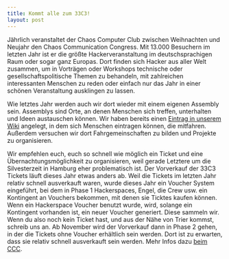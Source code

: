 ```yaml
---
title: Kommt alle zum 33C3!
layout: post
---
```


Jährlich veranstaltet der Chaos Computer Club zwischen Weihnachten und Neujahr den Chaos Communication Congress. Mit 13.000 Besuchern im letzten Jahr ist er die größte Hackerveranstaltung im deutschsprachigen Raum oder sogar ganz Europas.
Dort finden sich Hacker aus aller Welt zusammen, um in Vorträgen oder Workshops technische oder gesellschaftspolitische Themen zu behandeln, mit zahlreichen interessanten Menschen zu reden oder einfach nur das Jahr in einer schönen Veranstaltung ausklingen zu lassen.

Wie letztes Jahr werden auch wir dort wieder mit einem eigenen Assembly sein.
Assemblys sind Orte, an denen Menschen sich treffen, unterhalten und Ideen austauschen können. Wir haben bereits einen [Eintrag in unserem Wiki](https://wiki.maschinendeck.org/wiki/C3Assembly_2016) angelegt, in dem sich Menschen eintragen können, die mitfahren. Außerdem versuchen wir dort Fahrgemeinschaften zu bilden und Projekte zu organisieren.

Wir empfehlen euch, euch so schnell wie möglich ein Ticket und eine Übernachtungsmöglichkeit zu organisieren, weil gerade Letztere um die Silvesterzeit in Hamburg eher problematisch ist.
Der Vorverkauf der 33C3 Tickets läuft dieses Jahr etwas anders ab.
Weil die Tickets im letzten Jahr relativ schnell ausverkauft waren, wurde dieses Jahr ein Voucher System eingeführt, bei dem in Phase 1 Hackerspaces, Engel, die Crew usw. ein Kontingent an Vouchers bekommen, mit denen sie Ticktes kaufen können. Wenn ein Hackerspace Voucher benutzt wurde, wird, solange ein Kontingent vorhanden ist, ein neuer Voucher generiert. Diese sammeln wir.
Wenn du also noch kein Ticket hast, und aus der Nähe von Trier kommst, schreib uns an.
Ab November wird der Vorverkauf dann in Phase 2 gehen, in der die Tickets ohne Voucher erhältlich sein werden. Dort ist zu erwarten, dass sie relativ schnell ausverkauft sein werden.
Mehr Infos dazu [beim CCC](https://events.ccc.de/2016/09/13/33c3-ticket-sales/).

